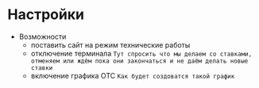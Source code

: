 # Настройки

- Возможности
  - поставить сайт на режим технические работы
  - отключение терминала `Тут спросить что мы делаем со ставками, отменяем или ждём пока они закончаться и не даём делать новые ставки`
  - включение графика ОТС `Как будет создоватся такой график`
